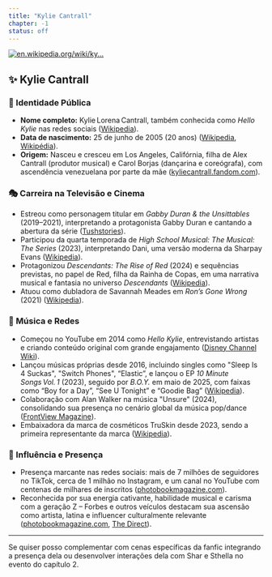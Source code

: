 ```yaml
---
title: "Kylie Cantrall"
chapter: -1
status: off 
---
```


[![en.wikipedia.org/wiki/ky...](https://images.openai.com/thumbnails/url/K-lolXicu1mUUVJSUGylr5-al1xUWVCSmqJbkpRnoJdeXJJYkpmsl5yfq5-Zm5ieWmxfaAuUsXL0S7F0Tw4MTIwIKTZxz_NNcg_IdTdyLcmtzHbWdTVM0TUwdg4pzot3zAoLz0v3KCv1ig8rLs7LDjWrNA9y8StTKwYAu70pNA)](https://en.wikipedia.org/wiki/Kylie_Cantrall)

## **✨ Kylie Cantrall**

### **📌 Identidade Pública**

* **Nome completo:** Kylie Lorena Cantrall, também conhecida como *Hello Kylie* nas redes sociais ([Wikipedia][1]).
* **Data de nascimento:** 25 de junho de 2005 (20 anos) ([Wikipedia][1], [Wikipédia][2]).
* **Origem:** Nasceu e cresceu em Los Angeles, Califórnia, filha de Alex Cantrall (produtor musical) e Carol Borjas (dançarina e coreógrafa), com ascendência venezuelana por parte da mãe ([kyliecantrall.fandom.com][3]).

### **🎭 Carreira na Televisão e Cinema**

* Estreou como personagem titular em *Gabby Duran & the Unsittables* (2019–2021), interpretando a protagonista Gabby Duran e cantando a abertura da série ([Tushstories][4]).
* Participou da quarta temporada de *High School Musical: The Musical: The Series* (2023), interpretando Dani, uma versão moderna da Sharpay Evans ([Wikipedia][1]).
* Protagonizou *Descendants: The Rise of Red* (2024) e sequências previstas, no papel de Red, filha da Rainha de Copas, em uma narrativa musical e fantasia no universo *Descendants* ([Wikipedia][1]).
* Atuou como dubladora de Savannah Meades em *Ron’s Gone Wrong* (2021) ([Wikipedia][1]).

### **🎵 Música e Redes**

* Começou no YouTube em 2014 como *Hello Kylie*, entrevistando artistas e criando conteúdo original com grande engajamento ([Disney Channel Wiki][5]).
* Lançou músicas próprias desde 2016, incluindo singles como "Sleep Is 4 Suckas", "Switch Phones", “Elastic”, e lançou o EP *10 Minute Songs Vol. 1* (2023), seguido por *B.O.Y.* em maio de 2025, com faixas como “Boy for a Day”, “See U Tonight” e “Goodie Bag” ([Wikipedia][1]).
* Colaboração com Alan Walker na música "Unsure" (2024), consolidando sua presença no cenário global da música pop/dance ([FrontView Magazine][6]).
* Embaixadora da marca de cosméticos TruSkin desde 2023, sendo a primeira representante da marca ([Wikipedia][7]).

### **🌟 Influência e Presença**

* Presença marcante nas redes sociais: mais de 7 milhões de seguidores no TikTok, cerca de 1 milhão no Instagram, e um canal no YouTube com centenas de milhares de inscritos ([photobookmagazine.com][8]).
* Reconhecida por sua energia cativante, habilidade musical e carisma com a geração Z – Forbes e outros veículos destacam sua ascensão como artista, latina e influencer culturalmente relevante ([photobookmagazine.com][8], [The Direct][9]).

---

Se quiser posso complementar com cenas específicas da fanfic integrando a presença dela ou desenvolver interações dela com Shar e Sthella no evento do capítulo 2.

[1]: https://en.wikipedia.org/wiki/Kylie_Cantrall?utm_source=chatgpt.com "Kylie Cantrall"
[2]: https://pt.wikipedia.org/wiki/Kylie_Cantrall?utm_source=chatgpt.com "Kylie Cantrall"
[3]: https://kyliecantrall.fandom.com/wiki/Kylie_Cantrall?utm_source=chatgpt.com "Kylie Cantrall | Kylie Cantrall Wiki | Fandom"
[4]: https://tushstories.com/kylie-cantrall-biography/?utm_source=chatgpt.com "Kylie Cantrall: The Multi-Talented Star Taking Over Screens and Streams"
[5]: https://disneychannel.fandom.com/wiki/Kylie_Cantrall?utm_source=chatgpt.com "Kylie Cantrall | Disney Channel Wiki | Fandom"
[6]: https://www.frontview-magazine.be/en/news/famed-hitmaker-alan-walker-partners-with-kylie-cantrall-on-vocal-dance-pop-anthem-unsure?utm_source=chatgpt.com "Famed Hitmaker Alan Walker Partners With Kylie Cantrall On Vocal Dance Pop Anthem ‘Unsure’ | FrontView Magazine"
[7]: https://es.wikipedia.org/wiki/Kylie_Cantrall?utm_source=chatgpt.com "Kylie Cantrall"
[8]: https://www.photobookmagazine.com/features/kylie-cantrall-currently-seen-in-descendants-the-rise-of-red?utm_source=chatgpt.com "Kylie Cantrall Currently Seen in Descendants: The Rise of Red — PhotoBook Magazine"
[9]: https://thedirect.com/article/kylie-cantrall-descendants-red-actress?utm_source=chatgpt.com "Who Is Kylie Cantrall? 5 Things to Know About Descendants' Red Actress"
